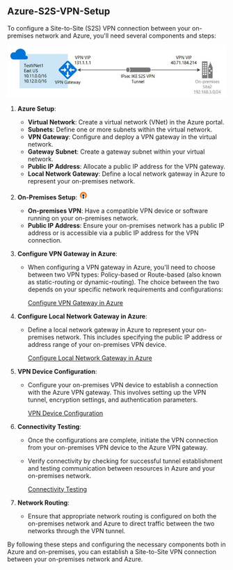 ## Azure-S2S-VPN-Setup

To configure a Site-to-Site (S2S) VPN connection between your on-premises network and Azure, you'll need several components and steps:

![Alt Text](https://github.com/AvinashRode/Azure-S2S-VPN-Setup/raw/main/S2S%20VPN.jpg)

1. **Azure Setup**:
   - **Virtual Network**: Create a virtual network (VNet) in the Azure portal.
   - **Subnets**: Define one or more subnets within the virtual network.
   - **VPN Gateway**: Configure and deploy a VPN gateway in the virtual network.
   - **Gateway Subnet**: Create a gateway subnet within your virtual network.
   - **Public IP Address**: Allocate a public IP address for the VPN gateway.
   - **Local Network Gateway**: Define a local network gateway in Azure to represent your on-premises network.

2. **On-Premises Setup**: <img src="https://github.com/AvinashRode/Azure-S2S-VPN-Setup/blob/main/Open%20VPN.png" alt="Alt Text" width="20" height="20">
   - **On-premises VPN**: Have a compatible VPN device or software running on your on-premises network.
   - **Public IP Address**: Ensure your on-premises network has a public IP address or is accessible via a public IP address for the VPN connection.

3. **Configure VPN Gateway in Azure**:
   - When configuring a VPN gateway in Azure, you'll need to choose between two VPN types: Policy-based or Route-based (also known as static-routing or dynamic-routing). The choice between the two depends on your specific network requirements and configurations:
  
      [Configure VPN Gateway in Azure](https://github.com/AvinashRode/Azure-S2S-VPN-Setup/blob/main/Configure%20VPN%20Gateway%20in%20Azure.md)

4. **Configure Local Network Gateway in Azure**:
   - Define a local network gateway in Azure to represent your on-premises network. This includes specifying the public IP address or address range of your on-premises VPN device.
     
      [Configure Local Network Gateway in Azure](https://github.com/AvinashRode/Azure-S2S-VPN-Setup/blob/main/Configure%20Local%20Network%20Gateway%20in%20Azure.md)

5. **VPN Device Configuration**:
   - Configure your on-premises VPN device to establish a connection with the Azure VPN gateway. This involves setting up the VPN tunnel, encryption settings, and authentication parameters.
  
     [VPN Device Configuration](https://github.com/AvinashRode/Azure-S2S-VPN-Setup/blob/main/VPN%20Device%20Configuration.md)
     
6. **Connectivity Testing**:
   - Once the configurations are complete, initiate the VPN connection from your on-premises VPN device to the Azure VPN gateway.
   - Verify connectivity by checking for successful tunnel establishment and testing communication between resources in Azure and your on-premises network.
  
      [Connectivity Testing](https://github.com/AvinashRode/Azure-S2S-VPN-Setup/blob/main/Connectivity%20Testing.md)

7. **Network Routing**:
   - Ensure that appropriate network routing is configured on both the on-premises network and Azure to direct traffic between the two networks through the VPN tunnel.

By following these steps and configuring the necessary components both in Azure and on-premises, you can establish a Site-to-Site VPN connection between your on-premises network and Azure.
